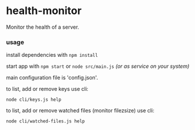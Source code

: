 # health-monitor
Monitor the health of a server.

### usage
install dependencies with `npm install`

start app with `npm start` or `node src/main.js` *(or as service on your system)*


main configuration file is 'config.json'.


to list, add or remove keys use cli:

`node cli/keys.js help`


to list, add or remove watched files (monitor filezsize) use cli:

`node cli/watched-files.js help`